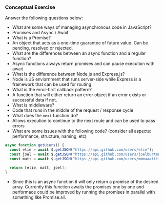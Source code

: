 ### Conceptual Exercise

Answer the following questions below:

- What are some ways of managing asynchronous code in JavaScript?
- Promises and Async / Await
- What is a Promise?
- An object that acts as a one-time guarantee of future value. Can be pending, resolved or rejected.
- What are the differences between an async function and a regular function?
- Async functions always return promises and can pause execution with await
- What is the difference between Node.js and Express.js?
- Node is JS enviornment that runs server-side while Express is a framework that can be used for routing
- What is the error-first callback pattern?
- A function that will either return an error object if an error exists or successful data if not.
- What is middleware?
- Code that runs in the middle of the request / response cycle
- What does the `next` function do?
- Allows execution to continue to the next route and can be used to pass errors
- What are some issues with the following code? (consider all aspects: performance, structure, naming, etc)

```js
async function getUsers() {
  const elie = await $.getJSON("https://api.github.com/users/elie");
  const joel = await $.getJSON("https://api.github.com/users/joelburton");
  const matt = await $.getJSON("https://api.github.com/users/mmmaaatttttt");

  return [elie, matt, joel];
}
```

- Since this is an async function it will only return a promise of the desired array. Currently this function awaits the promises one by one and performace could be improved by running the promises in parallel with something like Promise.all.
